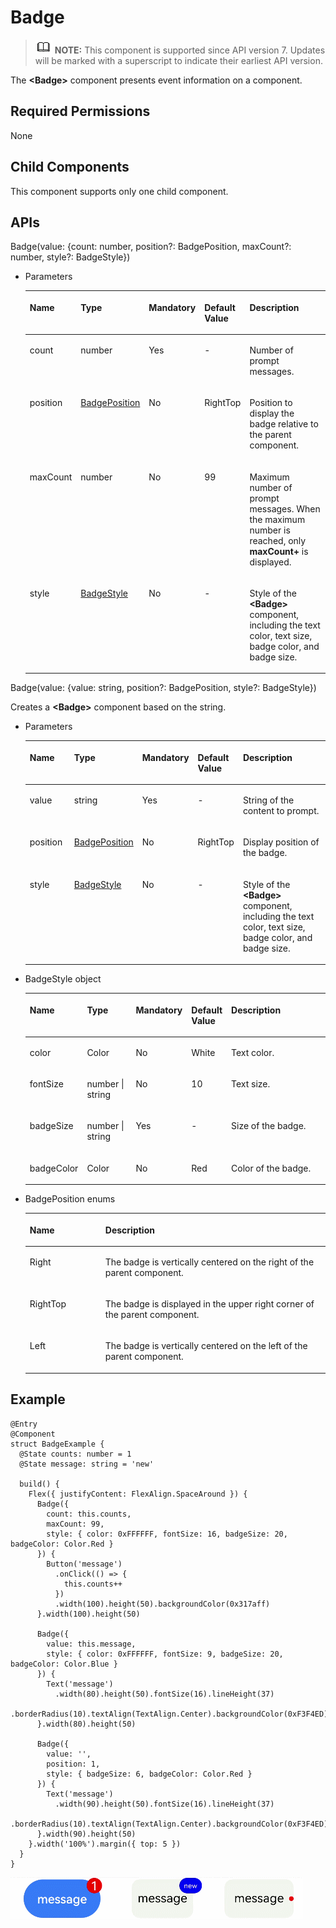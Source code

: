 # Badge<a name="EN-US_TOPIC_0000001237715075"></a>

>![](../../public_sys-resources/icon-note.gif) **NOTE:** 
>This component is supported since API version 7. Updates will be marked with a superscript to indicate their earliest API version.

The  **<Badge\>**  component presents event information on a component.

## Required Permissions<a name="section53281531154915"></a>

None

## Child Components<a name="section1089034711356"></a>

This component supports only one child component.

## APIs<a name="section17399164519412"></a>

Badge\(value: \{count: number, position?: BadgePosition, maxCount?: number, style?: BadgeStyle\}\)

-   Parameters

    <a name="table10719114169"></a>
    <table><thead align="left"><tr id="row1571913410610"><th class="cellrowborder" valign="top" width="16.11%" id="mcps1.1.6.1.1"><p id="p87202043618"><a name="p87202043618"></a><a name="p87202043618"></a>Name</p>
    </th>
    <th class="cellrowborder" valign="top" width="18.95%" id="mcps1.1.6.1.2"><p id="p5720441466"><a name="p5720441466"></a><a name="p5720441466"></a>Type</p>
    </th>
    <th class="cellrowborder" valign="top" width="9.55%" id="mcps1.1.6.1.3"><p id="p147201241662"><a name="p147201241662"></a><a name="p147201241662"></a>Mandatory</p>
    </th>
    <th class="cellrowborder" valign="top" width="13.18%" id="mcps1.1.6.1.4"><p id="p187201141967"><a name="p187201141967"></a><a name="p187201141967"></a>Default Value</p>
    </th>
    <th class="cellrowborder" valign="top" width="42.21%" id="mcps1.1.6.1.5"><p id="p127201740612"><a name="p127201740612"></a><a name="p127201740612"></a>Description</p>
    </th>
    </tr>
    </thead>
    <tbody><tr id="row12720249611"><td class="cellrowborder" valign="top" width="16.11%" headers="mcps1.1.6.1.1 "><p id="p07201441569"><a name="p07201441569"></a><a name="p07201441569"></a>count</p>
    </td>
    <td class="cellrowborder" valign="top" width="18.95%" headers="mcps1.1.6.1.2 "><p id="p872084169"><a name="p872084169"></a><a name="p872084169"></a>number</p>
    </td>
    <td class="cellrowborder" valign="top" width="9.55%" headers="mcps1.1.6.1.3 "><p id="p16720134166"><a name="p16720134166"></a><a name="p16720134166"></a>Yes</p>
    </td>
    <td class="cellrowborder" valign="top" width="13.18%" headers="mcps1.1.6.1.4 "><p id="p144311926155911"><a name="p144311926155911"></a><a name="p144311926155911"></a>-</p>
    </td>
    <td class="cellrowborder" valign="top" width="42.21%" headers="mcps1.1.6.1.5 "><p id="p137201841366"><a name="p137201841366"></a><a name="p137201841366"></a>Number of prompt messages.</p>
    </td>
    </tr>
    <tr id="row97201341367"><td class="cellrowborder" valign="top" width="16.11%" headers="mcps1.1.6.1.1 "><p id="p2072011415617"><a name="p2072011415617"></a><a name="p2072011415617"></a>position</p>
    </td>
    <td class="cellrowborder" valign="top" width="18.95%" headers="mcps1.1.6.1.2 "><p id="p19720541461"><a name="p19720541461"></a><a name="p19720541461"></a><a href="#li7315759142415">BadgePosition</a></p>
    </td>
    <td class="cellrowborder" valign="top" width="9.55%" headers="mcps1.1.6.1.3 "><p id="p1272074565"><a name="p1272074565"></a><a name="p1272074565"></a>No</p>
    </td>
    <td class="cellrowborder" valign="top" width="13.18%" headers="mcps1.1.6.1.4 "><p id="p6923632174018"><a name="p6923632174018"></a><a name="p6923632174018"></a>RightTop</p>
    </td>
    <td class="cellrowborder" valign="top" width="42.21%" headers="mcps1.1.6.1.5 "><p id="p26168425613"><a name="p26168425613"></a><a name="p26168425613"></a>Position to display the badge relative to the parent component.</p>
    </td>
    </tr>
    <tr id="row1991692015619"><td class="cellrowborder" valign="top" width="16.11%" headers="mcps1.1.6.1.1 "><p id="p129169209564"><a name="p129169209564"></a><a name="p129169209564"></a>maxCount</p>
    </td>
    <td class="cellrowborder" valign="top" width="18.95%" headers="mcps1.1.6.1.2 "><p id="p99161220135617"><a name="p99161220135617"></a><a name="p99161220135617"></a>number</p>
    </td>
    <td class="cellrowborder" valign="top" width="9.55%" headers="mcps1.1.6.1.3 "><p id="p519323619415"><a name="p519323619415"></a><a name="p519323619415"></a>No</p>
    </td>
    <td class="cellrowborder" valign="top" width="13.18%" headers="mcps1.1.6.1.4 "><p id="p7916120155613"><a name="p7916120155613"></a><a name="p7916120155613"></a>99</p>
    </td>
    <td class="cellrowborder" valign="top" width="42.21%" headers="mcps1.1.6.1.5 "><p id="p29161220105614"><a name="p29161220105614"></a><a name="p29161220105614"></a>Maximum number of prompt messages. When the maximum number is reached, only <strong id="b61694432719"><a name="b61694432719"></a><a name="b61694432719"></a>maxCount+</strong> is displayed.</p>
    </td>
    </tr>
    <tr id="row010583375614"><td class="cellrowborder" valign="top" width="16.11%" headers="mcps1.1.6.1.1 "><p id="p1910523311561"><a name="p1910523311561"></a><a name="p1910523311561"></a>style</p>
    </td>
    <td class="cellrowborder" valign="top" width="18.95%" headers="mcps1.1.6.1.2 "><p id="p15105113317566"><a name="p15105113317566"></a><a name="p15105113317566"></a><a href="#li910545532420">BadgeStyle</a></p>
    </td>
    <td class="cellrowborder" valign="top" width="9.55%" headers="mcps1.1.6.1.3 "><p id="p16876536044"><a name="p16876536044"></a><a name="p16876536044"></a>No</p>
    </td>
    <td class="cellrowborder" valign="top" width="13.18%" headers="mcps1.1.6.1.4 "><p id="p14105193325614"><a name="p14105193325614"></a><a name="p14105193325614"></a>-</p>
    </td>
    <td class="cellrowborder" valign="top" width="42.21%" headers="mcps1.1.6.1.5 "><p id="p1610520333565"><a name="p1610520333565"></a><a name="p1610520333565"></a>Style of the <strong id="b1219957132310"><a name="b1219957132310"></a><a name="b1219957132310"></a>&lt;Badge&gt;</strong> component, including the text color, text size, badge color, and badge size.</p>
    </td>
    </tr>
    </tbody>
    </table>


Badge\(value: \{value: string, position?: BadgePosition, style?: BadgeStyle\}\)

Creates a  **<Badge\>**  component based on the string.

-   Parameters

    <a name="table16272859113719"></a>
    <table><thead align="left"><tr id="row1827215916372"><th class="cellrowborder" valign="top" width="16.11%" id="mcps1.1.6.1.1"><p id="p1627214597371"><a name="p1627214597371"></a><a name="p1627214597371"></a>Name</p>
    </th>
    <th class="cellrowborder" valign="top" width="17.71%" id="mcps1.1.6.1.2"><p id="p32721159143711"><a name="p32721159143711"></a><a name="p32721159143711"></a>Type</p>
    </th>
    <th class="cellrowborder" valign="top" width="10.79%" id="mcps1.1.6.1.3"><p id="p327245916378"><a name="p327245916378"></a><a name="p327245916378"></a>Mandatory</p>
    </th>
    <th class="cellrowborder" valign="top" width="13.18%" id="mcps1.1.6.1.4"><p id="p192721559103713"><a name="p192721559103713"></a><a name="p192721559103713"></a>Default Value</p>
    </th>
    <th class="cellrowborder" valign="top" width="42.21%" id="mcps1.1.6.1.5"><p id="p132721059103714"><a name="p132721059103714"></a><a name="p132721059103714"></a>Description</p>
    </th>
    </tr>
    </thead>
    <tbody><tr id="row627285973720"><td class="cellrowborder" valign="top" width="16.11%" headers="mcps1.1.6.1.1 "><p id="p8272145933716"><a name="p8272145933716"></a><a name="p8272145933716"></a>value</p>
    </td>
    <td class="cellrowborder" valign="top" width="17.71%" headers="mcps1.1.6.1.2 "><p id="p227225903712"><a name="p227225903712"></a><a name="p227225903712"></a>string</p>
    </td>
    <td class="cellrowborder" valign="top" width="10.79%" headers="mcps1.1.6.1.3 "><p id="p14272959153714"><a name="p14272959153714"></a><a name="p14272959153714"></a>Yes</p>
    </td>
    <td class="cellrowborder" valign="top" width="13.18%" headers="mcps1.1.6.1.4 "><p id="p227212593379"><a name="p227212593379"></a><a name="p227212593379"></a>-</p>
    </td>
    <td class="cellrowborder" valign="top" width="42.21%" headers="mcps1.1.6.1.5 "><p id="p1627216590372"><a name="p1627216590372"></a><a name="p1627216590372"></a>String of the content to prompt.</p>
    </td>
    </tr>
    <tr id="row2272459183716"><td class="cellrowborder" valign="top" width="16.11%" headers="mcps1.1.6.1.1 "><p id="p7272115917378"><a name="p7272115917378"></a><a name="p7272115917378"></a>position</p>
    </td>
    <td class="cellrowborder" valign="top" width="17.71%" headers="mcps1.1.6.1.2 "><p id="p1327212597375"><a name="p1327212597375"></a><a name="p1327212597375"></a><a href="#li7315759142415">BadgePosition</a></p>
    </td>
    <td class="cellrowborder" valign="top" width="10.79%" headers="mcps1.1.6.1.3 "><p id="p227218594378"><a name="p227218594378"></a><a name="p227218594378"></a>No</p>
    </td>
    <td class="cellrowborder" valign="top" width="13.18%" headers="mcps1.1.6.1.4 "><p id="p1622693010409"><a name="p1622693010409"></a><a name="p1622693010409"></a>RightTop</p>
    </td>
    <td class="cellrowborder" valign="top" width="42.21%" headers="mcps1.1.6.1.5 "><p id="p132729596377"><a name="p132729596377"></a><a name="p132729596377"></a>Display position of the badge.</p>
    </td>
    </tr>
    <tr id="row227385919378"><td class="cellrowborder" valign="top" width="16.11%" headers="mcps1.1.6.1.1 "><p id="p427355918375"><a name="p427355918375"></a><a name="p427355918375"></a>style</p>
    </td>
    <td class="cellrowborder" valign="top" width="17.71%" headers="mcps1.1.6.1.2 "><p id="p14721195722617"><a name="p14721195722617"></a><a name="p14721195722617"></a><a href="#li910545532420">BadgeStyle</a></p>
    </td>
    <td class="cellrowborder" valign="top" width="10.79%" headers="mcps1.1.6.1.3 "><p id="p11273559103712"><a name="p11273559103712"></a><a name="p11273559103712"></a>No</p>
    </td>
    <td class="cellrowborder" valign="top" width="13.18%" headers="mcps1.1.6.1.4 "><p id="p1527355933714"><a name="p1527355933714"></a><a name="p1527355933714"></a>-</p>
    </td>
    <td class="cellrowborder" valign="top" width="42.21%" headers="mcps1.1.6.1.5 "><p id="p3273105983711"><a name="p3273105983711"></a><a name="p3273105983711"></a>Style of the <strong id="b1533422916261"><a name="b1533422916261"></a><a name="b1533422916261"></a>&lt;Badge&gt;</strong> component, including the text color, text size, badge color, and badge size.</p>
    </td>
    </tr>
    </tbody>
    </table>


-   <a name="li910545532420"></a>BadgeStyle object

    <a name="table13726195418229"></a>
    <table><thead align="left"><tr id="row87261254182220"><th class="cellrowborder" valign="top" width="14.85%" id="mcps1.1.6.1.1"><p id="p4726165413222"><a name="p4726165413222"></a><a name="p4726165413222"></a>Name</p>
    </th>
    <th class="cellrowborder" valign="top" width="19.73%" id="mcps1.1.6.1.2"><p id="p972617545229"><a name="p972617545229"></a><a name="p972617545229"></a>Type</p>
    </th>
    <th class="cellrowborder" valign="top" width="6.569999999999999%" id="mcps1.1.6.1.3"><p id="p87262054142210"><a name="p87262054142210"></a><a name="p87262054142210"></a>Mandatory</p>
    </th>
    <th class="cellrowborder" valign="top" width="9.17%" id="mcps1.1.6.1.4"><p id="p187268547223"><a name="p187268547223"></a><a name="p187268547223"></a>Default Value</p>
    </th>
    <th class="cellrowborder" valign="top" width="49.68%" id="mcps1.1.6.1.5"><p id="p157261454152211"><a name="p157261454152211"></a><a name="p157261454152211"></a>Description</p>
    </th>
    </tr>
    </thead>
    <tbody><tr id="row11726125442212"><td class="cellrowborder" valign="top" width="14.85%" headers="mcps1.1.6.1.1 "><p id="p07260542222"><a name="p07260542222"></a><a name="p07260542222"></a>color</p>
    </td>
    <td class="cellrowborder" valign="top" width="19.73%" headers="mcps1.1.6.1.2 "><p id="p1072665415220"><a name="p1072665415220"></a><a name="p1072665415220"></a>Color</p>
    </td>
    <td class="cellrowborder" valign="top" width="6.569999999999999%" headers="mcps1.1.6.1.3 "><p id="p572695420229"><a name="p572695420229"></a><a name="p572695420229"></a>No</p>
    </td>
    <td class="cellrowborder" valign="top" width="9.17%" headers="mcps1.1.6.1.4 "><p id="p572610545224"><a name="p572610545224"></a><a name="p572610545224"></a>White</p>
    </td>
    <td class="cellrowborder" valign="top" width="49.68%" headers="mcps1.1.6.1.5 "><p id="p1972620548227"><a name="p1972620548227"></a><a name="p1972620548227"></a>Text color.</p>
    </td>
    </tr>
    <tr id="row172675411221"><td class="cellrowborder" valign="top" width="14.85%" headers="mcps1.1.6.1.1 "><p id="p272665462210"><a name="p272665462210"></a><a name="p272665462210"></a>fontSize</p>
    </td>
    <td class="cellrowborder" valign="top" width="19.73%" headers="mcps1.1.6.1.2 "><p id="p472612541229"><a name="p472612541229"></a><a name="p472612541229"></a>number | string</p>
    </td>
    <td class="cellrowborder" valign="top" width="6.569999999999999%" headers="mcps1.1.6.1.3 "><p id="p1972614542223"><a name="p1972614542223"></a><a name="p1972614542223"></a>No</p>
    </td>
    <td class="cellrowborder" valign="top" width="9.17%" headers="mcps1.1.6.1.4 "><p id="p172655415226"><a name="p172655415226"></a><a name="p172655415226"></a>10</p>
    </td>
    <td class="cellrowborder" valign="top" width="49.68%" headers="mcps1.1.6.1.5 "><p id="p27269548228"><a name="p27269548228"></a><a name="p27269548228"></a>Text size.</p>
    </td>
    </tr>
    <tr id="row37261254192219"><td class="cellrowborder" valign="top" width="14.85%" headers="mcps1.1.6.1.1 "><p id="p272655416220"><a name="p272655416220"></a><a name="p272655416220"></a>badgeSize</p>
    </td>
    <td class="cellrowborder" valign="top" width="19.73%" headers="mcps1.1.6.1.2 "><p id="p187270547228"><a name="p187270547228"></a><a name="p187270547228"></a>number | string</p>
    </td>
    <td class="cellrowborder" valign="top" width="6.569999999999999%" headers="mcps1.1.6.1.3 "><p id="p13727145413221"><a name="p13727145413221"></a><a name="p13727145413221"></a>Yes</p>
    </td>
    <td class="cellrowborder" valign="top" width="9.17%" headers="mcps1.1.6.1.4 "><p id="p872717545226"><a name="p872717545226"></a><a name="p872717545226"></a>-</p>
    </td>
    <td class="cellrowborder" valign="top" width="49.68%" headers="mcps1.1.6.1.5 "><p id="p1672745411224"><a name="p1672745411224"></a><a name="p1672745411224"></a>Size of the badge.</p>
    </td>
    </tr>
    <tr id="row17274546224"><td class="cellrowborder" valign="top" width="14.85%" headers="mcps1.1.6.1.1 "><p id="p18727165452210"><a name="p18727165452210"></a><a name="p18727165452210"></a>badgeColor</p>
    </td>
    <td class="cellrowborder" valign="top" width="19.73%" headers="mcps1.1.6.1.2 "><p id="p672775452217"><a name="p672775452217"></a><a name="p672775452217"></a>Color</p>
    </td>
    <td class="cellrowborder" valign="top" width="6.569999999999999%" headers="mcps1.1.6.1.3 "><p id="p127275543221"><a name="p127275543221"></a><a name="p127275543221"></a>No</p>
    </td>
    <td class="cellrowborder" valign="top" width="9.17%" headers="mcps1.1.6.1.4 "><p id="p1272785417221"><a name="p1272785417221"></a><a name="p1272785417221"></a>Red</p>
    </td>
    <td class="cellrowborder" valign="top" width="49.68%" headers="mcps1.1.6.1.5 "><p id="p13727185419222"><a name="p13727185419222"></a><a name="p13727185419222"></a>Color of the badge.</p>
    </td>
    </tr>
    </tbody>
    </table>


-   <a name="li7315759142415"></a>BadgePosition enums

    <a name="table1648081319234"></a>
    <table><thead align="left"><tr id="row248131319233"><th class="cellrowborder" valign="top" width="25.2%" id="mcps1.1.3.1.1"><p id="p10481131319231"><a name="p10481131319231"></a><a name="p10481131319231"></a>Name</p>
    </th>
    <th class="cellrowborder" valign="top" width="74.8%" id="mcps1.1.3.1.2"><p id="p11481191342319"><a name="p11481191342319"></a><a name="p11481191342319"></a>Description</p>
    </th>
    </tr>
    </thead>
    <tbody><tr id="row44811513102315"><td class="cellrowborder" valign="top" width="25.2%" headers="mcps1.1.3.1.1 "><p id="p1348191316232"><a name="p1348191316232"></a><a name="p1348191316232"></a>Right</p>
    </td>
    <td class="cellrowborder" valign="top" width="74.8%" headers="mcps1.1.3.1.2 "><p id="p10481111332318"><a name="p10481111332318"></a><a name="p10481111332318"></a>The badge is vertically centered on the right of the parent component.</p>
    </td>
    </tr>
    <tr id="row4481191382316"><td class="cellrowborder" valign="top" width="25.2%" headers="mcps1.1.3.1.1 "><p id="p74811513172312"><a name="p74811513172312"></a><a name="p74811513172312"></a>RightTop</p>
    </td>
    <td class="cellrowborder" valign="top" width="74.8%" headers="mcps1.1.3.1.2 "><p id="p10481111362318"><a name="p10481111362318"></a><a name="p10481111362318"></a>The badge is displayed in the upper right corner of the parent component.</p>
    </td>
    </tr>
    <tr id="row2481171372318"><td class="cellrowborder" valign="top" width="25.2%" headers="mcps1.1.3.1.1 "><p id="p948141302319"><a name="p948141302319"></a><a name="p948141302319"></a>Left</p>
    </td>
    <td class="cellrowborder" valign="top" width="74.8%" headers="mcps1.1.3.1.2 "><p id="p44812137238"><a name="p44812137238"></a><a name="p44812137238"></a>The badge is vertically centered on the left of the parent component.</p>
    </td>
    </tr>
    </tbody>
    </table>


## Example<a name="section187541341164211"></a>

```
@Entry
@Component
struct BadgeExample {
  @State counts: number = 1
  @State message: string = 'new'

  build() {
    Flex({ justifyContent: FlexAlign.SpaceAround }) {
      Badge({
        count: this.counts,
        maxCount: 99,
        style: { color: 0xFFFFFF, fontSize: 16, badgeSize: 20, badgeColor: Color.Red }
      }) {
        Button('message')
          .onClick(() => {
            this.counts++
          })
          .width(100).height(50).backgroundColor(0x317aff)
      }.width(100).height(50)

      Badge({
        value: this.message,
        style: { color: 0xFFFFFF, fontSize: 9, badgeSize: 20, badgeColor: Color.Blue }
      }) {
        Text('message')
          .width(80).height(50).fontSize(16).lineHeight(37)
          .borderRadius(10).textAlign(TextAlign.Center).backgroundColor(0xF3F4ED)
      }.width(80).height(50)

      Badge({
        value: '',
        position: 1,
        style: { badgeSize: 6, badgeColor: Color.Red }
      }) {
        Text('message')
          .width(90).height(50).fontSize(16).lineHeight(37)
          .borderRadius(10).textAlign(TextAlign.Center).backgroundColor(0xF3F4ED)
      }.width(90).height(50)
    }.width('100%').margin({ top: 5 })
  }
}
```

![](figures/badge.gif)

